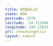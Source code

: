 ```yaml
---
title: WINGELLO
state: NSW
postcode: 2579
latitude: -34.711848
longitude: 150.13033
url: /nsw/wingello/
layout: suburb
---
```

